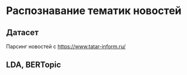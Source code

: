 # Распознавание тематик новостей

## Датасет 
Парсинг новостей с https://www.tatar-inform.ru/

## LDA, BERTopic
